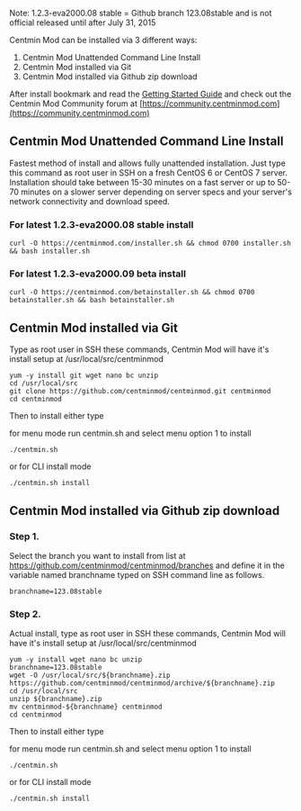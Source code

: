 Note: 1.2.3-eva2000.08 stable = Github branch 123.08stable and is not official released until after July 31, 2015

Centmin Mod can be installed via 3 different ways:

1. Centmin Mod Unattended Command Line Install
2. Centmin Mod installed via Git
3. Centmin Mod installed via Github zip download

After install bookmark and read the [Getting Started Guide](http://centminmod.com/getstarted.html) and check out the Centmin Mod Community forum at [https://community.centminmod.com](https://community.centminmod.com)

## Centmin Mod Unattended Command Line Install

Fastest method of install and allows fully unattended installation. Just type this command as root user in SSH on a fresh CentOS 6 or CentOS 7 server. Installation should take between 15-30 minutes on a fast server or up to 50-70 minutes on a slower server depending on server specs and your server's network connectivity and download speed.

### For latest 1.2.3-eva2000.08 stable install

    curl -O https://centminmod.com/installer.sh && chmod 0700 installer.sh && bash installer.sh

### For latest 1.2.3-eva2000.09 beta install

    curl -O https://centminmod.com/betainstaller.sh && chmod 0700 betainstaller.sh && bash betainstaller.sh

## Centmin Mod installed via Git    

Type as root user in SSH these commands, Centmin Mod will have it's install setup at /usr/local/src/centminmod

    yum -y install git wget nano bc unzip
    cd /usr/local/src
    git clone https://github.com/centminmod/centminmod.git centminmod
    cd centminmod

Then to install either type

for menu mode run centmin.sh and select menu option 1 to install

    ./centmin.sh

or for CLI install mode

    ./centmin.sh install    

## Centmin Mod installed via Github zip download


### Step 1.


Select the branch you want to install from list at https://github.com/centminmod/centminmod/branches and define it in the variable named branchname typed on SSH command line as follows.

    branchname=123.08stable

### Step 2.


Actual install, type as root user in SSH these commands, Centmin Mod will have it's install setup at /usr/local/src/centminmod

    yum -y install wget nano bc unzip
    branchname=123.08stable
    wget -O /usr/local/src/${branchname}.zip https://github.com/centminmod/centminmod/archive/${branchname}.zip
    cd /usr/local/src
    unzip ${branchname}.zip
    mv centminmod-${branchname} centminmod
    cd centminmod

Then to install either type

for menu mode run centmin.sh and select menu option 1 to install

    ./centmin.sh

or for CLI install mode

    ./centmin.sh install